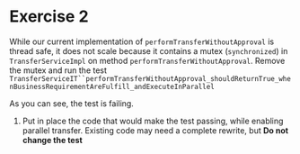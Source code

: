 # Exercise 2
While our current implementation of `performTransferWithoutApproval` is thread safe, it does not scale because it contains a mutex (`synchronized`) in `TransferServiceImpl` on method `performTransferWithoutApproval`.
Remove the mutex and run the test `TransferServiceIT``performTransferWithoutApproval_shouldReturnTrue_whenBusinessRequirementAreFulfill_andExecuteInParallel`

As you can see, the test is failing.

1. Put in place the code that would make the test passing, while enabling parallel transfer. Existing code may need a complete rewrite, but **Do not change the test**
